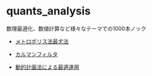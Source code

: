 # quants_analysis
数理最適化、数値計算など様々なテーマでの1000本ノック
- [メトロポリス法最尤法](https://nbviewer.org/github/ruofan-he/quants_analysis/blob/main/メトロポリスフィッティング/メトロポリス法フィッティング.ipynb)

- [カルマンフィルタ](https://nbviewer.org/github/ruofan-he/quants_analysis/blob/main/カルマンフィルタ/カルマンフィルタ.ipynb)

- [動的計画法による最適運用](./最適投資運用/forward_induction.py)